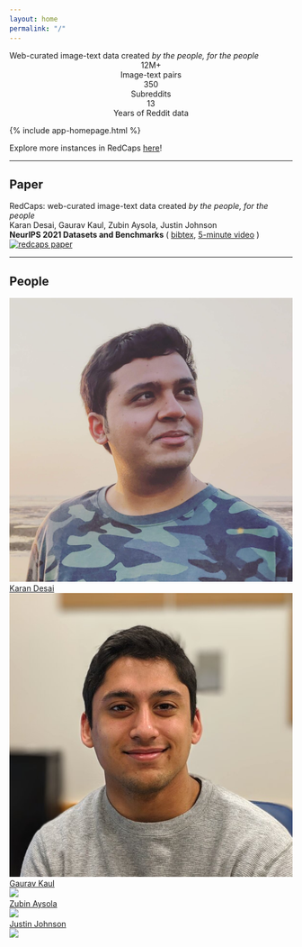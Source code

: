 ```yaml
---
layout: home
permalink: "/"
---
```


<link rel="stylesheet" type="text/css" href="/static/css/home.css">

<div class="cover-container">
  <div class="text-center cover-text">Web-curated image-text data created <i>by the people, for the people</i></div>
</div>

<div class="cover-subtitle-container container">
  <div class="row">
    <div class="col home-stats" style="text-align: center">
        <span class="stat-number">12M+</span><br/>
        <span class="stat-subtext">Image-text pairs</span>
    </div>
    <div class="col home-stats" style="text-align: center">
        <span class="stat-number">350</span><br/>
        <span class="stat-subtext">Subreddits</span>
    </div>
    <div class="col home-stats" style="text-align: center">
        <span class="stat-number">13</span><br/>
        <span class="stat-subtext">Years of Reddit data</span>
    </div>
</div>
</div>

{% include app-homepage.html %}

<span id="teaser-caption" style="text-align: center">
  Explore more instances in RedCaps <a href="/explore">here</a>!
</span>

<hr>

<!-- --------------------------------------------------------------------- -->
<!--                              PAPER                                    -->
<!-- --------------------------------------------------------------------- -->
<div class="container homesec-title">
  <div class="row">
    <h2>Paper</h2>
  </div>
  <div class="row homesec-content">
    <div class="col">
      <span class="paper-title">RedCaps: web-curated image-text data created <i>by the people, for the people</i></span>
      <br/>
      <span class="paper-authors">Karan Desai, Gaurav Kaul, Zubin Aysola, Justin Johnson</span>
      <br>
      <!-- Additional paper links -->
      <div class="paper-links">
        <span>
          <b>NeurIPS 2021 Datasets and Benchmarks</b>
          (
            <a href="/static/bibtex.txt" target="_blank">bibtex</a>,
            <a href="//recorder-v3.slideslive.com/#/share?share=55105&s=09449ffd-89b1-4fdd-9aca-b5fbdd3d5461" target="_blank">5-minute video</a>
          )
        </span>
      </div>
      <div class="paper-banner col-12">
        <a href="//openreview.net/forum?id=VjJxBi1p9zh" target="_blank">
          <img src="static/img/redcaps_banner.jpg" alt="redcaps paper" title="redcaps paper"/>
        </a>
      </div>
    </div>
  </div>

  <hr>

  <div class="row homesec-title">
    <h2>People</h2>
  </div>
  <div class="row homesec-content">
    <!-- Karan Desai -->
    <div class="col">
      <a class="people-pic-hyperlink" href="//kdexd.xyz/" target="_blank">
        <img class="people-pic" src="static/img/people/karan_desai.png" />
      </a>
      <div class="people-name">
        <a href="//kdexd.xyz" target="_blank">Karan Desai</a>
      </div>
    </div>
    <!-- Gaurav Kaul-->
    <div class="col">
      <a class="people-pic-hyperlink" href="//bestlifeonline.com/sharks-facts/" target="_blank">
        <img class="people-pic" src="static/img/people/gaurav_kaul.png" />
      </a>
      <div class="people-name">
        <a href="//github.com/gauravkaul7" target="_blank">Gaurav Kaul</a>
      </div>
    </div>
    <!-- Zubin Aysola -->
    <div class="col">
      <a class="people-pic-hyperlink" href="//github.com/zamborg">
        <img class="people-pic" src="static/img/people/zubin_aysola.jpeg" />
      </a>
      <div class="people-name">
        <a href="//github.com/zamborg" target="_blank">Zubin Aysola</a>
      </div>
    </div>
    <!-- Justin Johnson-->
    <div class="col">
      <a class="people-pic-hyperlink" href="//web.eecs.umich.edu/~justincj" target="_blank">
        <img class="people-pic" src="static/img/people/justin_johnson.png" />
      </a>
      <div class="people-name">
        <a href="//web.eecs.umich.edu/~justincj" target="_blank">Justin Johnson</a>
      </div>
    </div>
    <div class="col">
      <img class="people-pic" src="static/img/michigan_eecs.png">
    </div>
    <div class="col">
    </div>
  </div>
</div>
